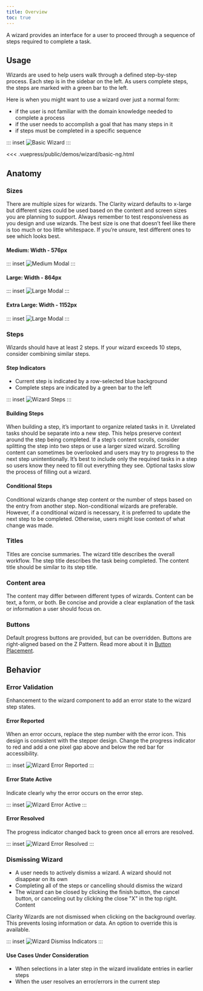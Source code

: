 ```yaml
---
title: Overview
toc: true
---
```


A wizard provides an interface for a user to proceed through a sequence of steps required to complete a task.

## Usage

Wizards are used to help users walk through a defined step-by-step process. Each step is in the sidebar on the left. As users complete steps, the steps are marked with a green bar to the left.

Here is when you might want to use a wizard over just a normal form:

- if the user is not familiar with the domain knowledge needed to complete a process
- if the user needs to accomplish a goal that has many steps in it
- if steps must be completed in a specific sequence

::: inset
![Basic Wizard](/images/angular-components/wizard/basic.png)
:::

<doc-code>
<<< .vuepress/public/demos/wizard/basic-ng.html
</doc-code>

## Anatomy

### Sizes

There are multiple sizes for wizards. The Clarity wizard defaults to x-large but different sizes could be used based on the content and screen sizes you are planning to support. Always remember to test responsiveness as you design and use wizards. The best size is one that doesn’t feel like there is too much or too little whitespace. If you’re unsure, test different ones to see which looks best.

#### Medium: Width - 576px

::: inset
![Medium Modal](/images/angular-components/wizard/wizard-md.png)
:::

#### Large: Width - 864px

::: inset
![Large Modal](/images/angular-components/wizard/wizard-lg.png)
:::

#### Extra Large: Width - 1152px

::: inset
![Large Modal](/images/angular-components/wizard/wizard-xl.png)
:::

### Steps

Wizards should have at least 2 steps. If your wizard exceeds 10 steps, consider combining similar steps.

<div class="clr-row">

<div class="clr-col-6">

#### Step Indicators

- Current step is indicated by a row-selected blue background
- Complete steps are indicated by a green bar to the left

</div>
<div class="clr-col-6">

::: inset
![Wizard Steps](/images/angular-components/wizard/wizard-steps.png)
:::

</div>
</div>

#### Building Steps

When building a step, it’s important to organize related tasks in it. Unrelated tasks should be separate into a new step. This helps preserve context around the step being completed.
If a step’s content scrolls, consider splitting the step into two steps or use a larger sized wizard. Scrolling content can sometimes be overlooked and users may try to progress to the next step unintentionally.
It’s best to include only the required tasks in a step so users know they need to fill out everything they see. Optional tasks slow the process of filling out a wizard.

#### Conditional Steps

Conditional wizards change step content or the number of steps based on the entry from another step. Non-conditional wizards are preferable. However, if a conditional wizard is necessary, it is preferred to update the next step to be completed. Otherwise, users might lose context of what change was made.

### Titles

Titles are concise summaries. The wizard title describes the overall workflow. The step title describes the task being completed. The content title should be similar to its step title.

### Content area

The content may differ between different types of wizards. Content can be text, a form, or both. Be concise and provide a clear explanation of the task or information a user should focus on.

### Buttons

Default progress buttons are provided, but can be overridden. Buttons are right-aligned based on the Z Pattern. Read more about it in [Button Placement](/angular-components/button/#placement).

## Behavior

### Error Validation

Enhancement to the wizard component to add an error state to the wizard step states.

<div class="clr-row"></div>
<div class="clr-row">

<div class="clr-col-6">

#### Error Reported

When an error occurs, replace the step number with the error icon. This design is consistent with the stepper design. Change the progress indicator to red and add a one pixel gap above and below the red bar for accessibility.

</div>
<div class="clr-col-6">

::: inset
![Wizard Error Reported](/images/angular-components/wizard/wizard-error-reported.png)
:::

</div>
</div>

<div class="clr-row">

<div class="clr-col-6">

#### Error State Active

Indicate clearly why the error occurs on the error step.

</div>
<div class="clr-col-6">

::: inset
![Wizard Error Active](/images/angular-components/wizard/wizard-error-active.png)
:::

</div>
</div>

<div class="clr-row">

<div class="clr-col-6">

#### Error Resolved

The progress indicator changed back to green once all errors are resolved.

</div>
<div class="clr-col-6">

::: inset
![Wizard Error Resolved](/images/angular-components/wizard/wizard-error-resolved.png)
:::

</div>
</div>

### Dismissing Wizard

<div class="clr-row">

<div class="clr-col-6">

- A user needs to actively dismiss a wizard. A wizard should not disappear on its own
- Completing all of the steps or cancelling should dismiss the wizard
- The wizard can be closed by clicking the finish button, the cancel button, or canceling out by clicking the close "X" in the top right.
  Content

<cds-alert-group status="warning" type="default">
<cds-alert>Clarity Wizards are not dismissed when clicking on the background overlay. This prevents losing information or data. An option to override this is available.</cds-alert>
</cds-alert-group>

</div>
<div class="clr-col-6">

::: inset
![Wizard Dismiss Indicators](/images/angular-components/wizard/wizard-dismissing.png)
:::

</div>
</div>

#### Use Cases Under Consideration

- When selections in a later step in the wizard invalidate entries in earlier steps
- When the user resolves an error/errors in the current step

[//]: #Placement
[//]: #Content
